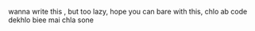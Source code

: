 wanna write this , but too lazy, hope you can bare with this, chlo ab code dekhlo biee mai chla sone
